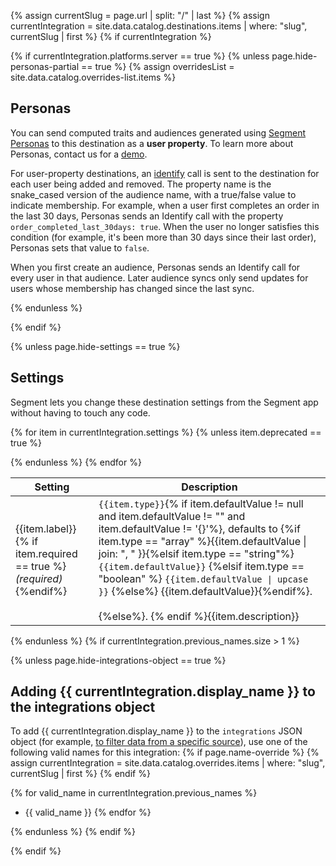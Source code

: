 <!-- in the file we're pulling from the API, "name" corresponds with the path to the yml blob for a specific destination.-->
{% assign currentSlug = page.url | split: "/" | last %}
{% assign currentIntegration = site.data.catalog.destinations.items | where: "slug", currentSlug | first %}
{% if currentIntegration %}

{% if currentIntegration.platforms.server == true %}
{% unless page.hide-personas-partial == true %}
{% assign overridesList = site.data.catalog.overrides-list.items %}


## Personas

You can send computed traits and audiences generated using [Segment Personas](/docs/personas) to this destination as a **user property**. To learn more about Personas, contact us for a [demo](https://segment.com/contact/demo).

For user-property destinations, an [identify](/docs/connections/spec/identify/) call is sent to the destination for each user being added and removed. The property name is the snake_cased version of the audience name, with a true/false value to indicate membership. For example, when a user first completes an order in the last 30 days, Personas sends an Identify call with the property `order_completed_last_30days: true`. When the user no longer satisfies this condition (for example, it's been more than 30 days since their last order), Personas sets that value to `false`.

When you first create an audience, Personas sends an Identify call for every user in that audience. Later audience syncs only send updates for users whose membership has changed since the last sync.

{% endunless %}

{% endif %}

{% unless page.hide-settings == true %}
## Settings
Segment lets you change these destination settings from the Segment app without having to touch any code.
<table class="settings">
<thead>
<tr>
<th>Setting</th>
<th>Description</th>
</tr>
</thead>
{% for item in currentIntegration.settings %}
  {% unless item.deprecated == true %}
<tr>
<td class="def" id="{{item.label | slugify}}">{{item.label}}{% if item.required == true %}<br /><i>(required)</i>{%endif%}</td>
<td markdown="span"><code>{{item.type}}</code>{% if item.defaultValue != null and item.defaultValue != "" and item.defaultValue != '{}'%}, defaults to {%if item.type == "array" %}{{item.defaultValue | join: ", " }}{%elsif item.type == "string"%}<code>{{item.defaultValue}}</code> {%elsif item.type == "boolean" %} <code>{{item.defaultValue | upcase }}</code> {%else%} {{item.defaultValue}}{%endif%}. <br /> <br /> {%else%}. {% endif %}{{item.description}}</td>
</tr>


  {% endunless %}
{% endfor %}
</table>
{% endunless %}
{% if currentIntegration.previous_names.size > 1 %}

{% unless page.hide-integrations-object == true %}
## Adding {{ currentIntegration.display_name }} to the integrations object

To add {{ currentIntegration.display_name }} to the `integrations` JSON object (for example, [to filter data from a specific source](/docs/guides/filtering-data/#filtering-with-the-integrations-object)), use one of the following valid names for this integration:
{% if page.name-override %}
{% assign currentIntegration = site.data.catalog.overrides.items | where: "slug", currentSlug | first %}
{% endif %}

{% for valid_name in currentIntegration.previous_names %}
- {{ valid_name }}
{% endfor %}

{% endunless %}
{% endif %}

{% endif %}
